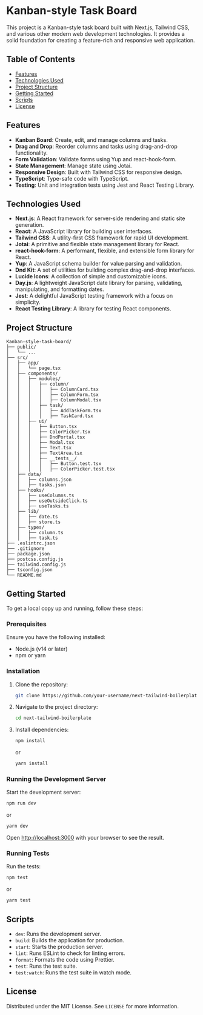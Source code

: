 # Kanban-style Task Board

This project is a Kanban-style task board built with Next.js, Tailwind CSS, and various other modern web development technologies. It provides a solid foundation for creating a feature-rich and responsive web application.

## Table of Contents

- [Features](#features)
- [Technologies Used](#technologies-used)
- [Project Structure](#project-structure)
- [Getting Started](#getting-started)
- [Scripts](#scripts)
- [License](#license)

## Features

- **Kanban Board**: Create, edit, and manage columns and tasks.
- **Drag and Drop**: Reorder columns and tasks using drag-and-drop functionality.
- **Form Validation**: Validate forms using Yup and react-hook-form.
- **State Management**: Manage state using Jotai.
- **Responsive Design**: Built with Tailwind CSS for responsive design.
- **TypeScript**: Type-safe code with TypeScript.
- **Testing**: Unit and integration tests using Jest and React Testing Library.

## Technologies Used

- **Next.js**: A React framework for server-side rendering and static site generation.
- **React**: A JavaScript library for building user interfaces.
- **Tailwind CSS**: A utility-first CSS framework for rapid UI development.
- **Jotai**: A primitive and flexible state management library for React.
- **react-hook-form**: A performant, flexible, and extensible form library for React.
- **Yup**: A JavaScript schema builder for value parsing and validation.
- **Dnd Kit**: A set of utilities for building complex drag-and-drop interfaces.
- **Lucide Icons**: A collection of simple and customizable icons.
- **Day.js**: A lightweight JavaScript date library for parsing, validating, manipulating, and formatting dates.
- **Jest**: A delightful JavaScript testing framework with a focus on simplicity.
- **React Testing Library**: A library for testing React components.

## Project Structure

```plaintext
Kanban-style-task-board/
├── public/
│   └── ...
├── src/
│   ├── app/
│   │   └── page.tsx
│   ├── components/
│   │   ├── modules/
│   │   │   ├── column/
│   │   │   │   ├── ColumnCard.tsx
│   │   │   │   ├── ColumnForm.tsx
│   │   │   │   ├── ColumnModal.tsx
│   │   │   ├── task/
│   │   │   │   ├── AddTaskForm.tsx
│   │   │   │   ├── TaskCard.tsx
│   │   ├── ui/
│   │   │   ├── Button.tsx
│   │   │   ├── ColorPicker.tsx
│   │   │   ├── DndPortal.tsx
│   │   │   ├── Modal.tsx
│   │   │   ├── Text.tsx
│   │   │   ├── TextArea.tsx
│   │   │   ├── __tests__/
│   │   │   │   ├── Button.test.tsx
│   │   │   │   ├── ColorPicker.test.tsx
│   ├── data/
│   │   ├── columns.json
│   │   ├── tasks.json
│   ├── hooks/
│   │   ├── useColumns.ts
│   │   ├── useOutsideClick.ts
│   │   ├── useTasks.ts
│   ├── lib/
│   │   ├── date.ts
│   │   ├── store.ts
│   ├── types/
│   │   ├── column.ts
│   │   ├── task.ts
├── .eslintrc.json
├── .gitignore
├── package.json
├── postcss.config.js
├── tailwind.config.js
├── tsconfig.json
└── README.md
```

## Getting Started

To get a local copy up and running, follow these steps:

### Prerequisites

Ensure you have the following installed:

- Node.js (v14 or later)
- npm or yarn

### Installation

1. Clone the repository:
    ```sh
    git clone https://github.com/your-username/next-tailwind-boilerplate.git
    ```
2. Navigate to the project directory:
    ```sh
    cd next-tailwind-boilerplate
    ```
3. Install dependencies:
    ```sh
    npm install
    ```
    or
    ```sh
    yarn install
    ```

### Running the Development Server

Start the development server:
```sh
npm run dev
```
or
```sh
yarn dev
```
Open [http://localhost:3000](http://localhost:3000) with your browser to see the result.

### Running Tests

Run the tests:
```sh
npm test
```
or
```sh
yarn test
```

## Scripts

- `dev`: Runs the development server.
- `build`: Builds the application for production.
- `start`: Starts the production server.
- `lint`: Runs ESLint to check for linting errors.
- `format`: Formats the code using Prettier.
- `test`: Runs the test suite.
- `test:watch`: Runs the test suite in watch mode.

## License

Distributed under the MIT License. See `LICENSE` for more information.